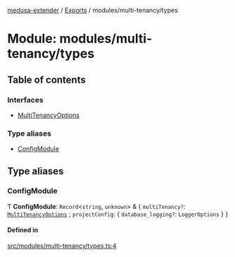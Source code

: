 [medusa-extender](../README.md) / [Exports](../modules.md) / modules/multi-tenancy/types

# Module: modules/multi-tenancy/types

## Table of contents

### Interfaces

- [MultiTenancyOptions](../interfaces/modules_multi_tenancy_types.MultiTenancyOptions.md)

### Type aliases

- [ConfigModule](modules_multi_tenancy_types.md#configmodule)

## Type aliases

### ConfigModule

Ƭ **ConfigModule**: `Record`<`string`, `unknown`\> & { `multiTenancy?`: [`MultiTenancyOptions`](../interfaces/modules_multi_tenancy_types.MultiTenancyOptions.md) ; `projectConfig`: { `database_logging?`: `LoggerOptions`  }  }

#### Defined in

[src/modules/multi-tenancy/types.ts:4](https://github.com/adrien2p/medusa-extender/blob/d90c32e/src/modules/multi-tenancy/types.ts#L4)

